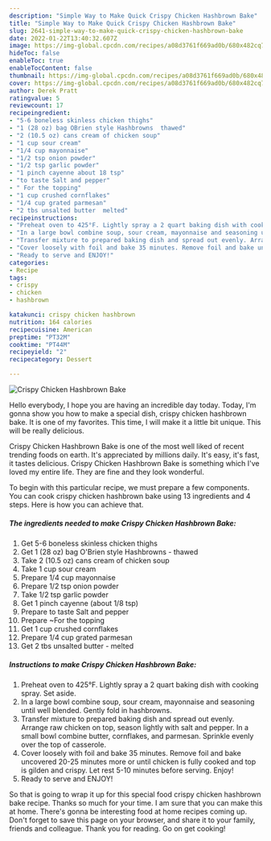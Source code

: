 ```yaml
---
description: "Simple Way to Make Quick Crispy Chicken Hashbrown Bake"
title: "Simple Way to Make Quick Crispy Chicken Hashbrown Bake"
slug: 2641-simple-way-to-make-quick-crispy-chicken-hashbrown-bake
date: 2022-01-22T13:40:32.607Z
image: https://img-global.cpcdn.com/recipes/a08d3761f669ad0b/680x482cq70/crispy-chicken-hashbrown-bake-recipe-main-photo.jpg
hideToc: false
enableToc: true
enableTocContent: false
thumbnail: https://img-global.cpcdn.com/recipes/a08d3761f669ad0b/680x482cq70/crispy-chicken-hashbrown-bake-recipe-main-photo.jpg
cover: https://img-global.cpcdn.com/recipes/a08d3761f669ad0b/680x482cq70/crispy-chicken-hashbrown-bake-recipe-main-photo.jpg
author: Derek Pratt
ratingvalue: 5
reviewcount: 17
recipeingredient:
- "5-6 boneless skinless chicken thighs"
- "1 (28 oz) bag OBrien style Hashbrowns  thawed"
- "2 (10.5 oz) cans cream of chicken soup"
- "1 cup sour cream"
- "1/4 cup mayonnaise"
- "1/2 tsp onion powder"
- "1/2 tsp garlic powder"
- "1 pinch cayenne about 18 tsp"
- "to taste Salt and pepper"
- " For the topping"
- "1 cup crushed cornflakes"
- "1/4 cup grated parmesan"
- "2 tbs unsalted butter  melted"
recipeinstructions:
- "Preheat oven to 425°F. Lightly spray a 2 quart baking dish with cooking spray. Set aside."
- "In a large bowl combine soup, sour cream, mayonnaise and seasoning until well blended. Gently fold in hashbrowns."
- "Transfer mixture to prepared baking dish and spread out evenly. Arrange raw chicken on top, season lightly with salt and pepper. In a small bowl combine butter, cornflakes, and parmesan. Sprinkle evenly over the top of casserole."
- "Cover loosely with foil and bake 35 minutes. Remove foil and bake uncovered 20-25 minutes more or until chicken is fully cooked and top is gilden and crispy. Let rest 5-10 minutes before serving. Enjoy!"
- "Ready to serve and ENJOY!"
categories:
- Recipe
tags:
- crispy
- chicken
- hashbrown

katakunci: crispy chicken hashbrown 
nutrition: 164 calories
recipecuisine: American
preptime: "PT32M"
cooktime: "PT44M"
recipeyield: "2"
recipecategory: Dessert

---
```



![Crispy Chicken Hashbrown Bake](https://img-global.cpcdn.com/recipes/a08d3761f669ad0b/680x482cq70/crispy-chicken-hashbrown-bake-recipe-main-photo.jpg)

Hello everybody, I hope you are having an incredible day today. Today, I'm gonna show you how to make a special dish, crispy chicken hashbrown bake. It is one of my favorites. This time, I will make it a little bit unique. This will be really delicious.

Crispy Chicken Hashbrown Bake is one of the most well liked of recent trending foods on earth. It's appreciated by millions daily. It's easy, it's fast, it tastes delicious. Crispy Chicken Hashbrown Bake is something which I've loved my entire life. They are fine and they look wonderful.




To begin with this particular recipe, we must prepare a few components. You can cook crispy chicken hashbrown bake using 13 ingredients and 4 steps. Here is how you can achieve that.

<!--inarticleads1-->

##### The ingredients needed to make Crispy Chicken Hashbrown Bake:

1. Get 5-6 boneless skinless chicken thighs
1. Get 1 (28 oz) bag O&#39;Brien style Hashbrowns - thawed
1. Take 2 (10.5 oz) cans cream of chicken soup
1. Take 1 cup sour cream
1. Prepare 1/4 cup mayonnaise
1. Prepare 1/2 tsp onion powder
1. Take 1/2 tsp garlic powder
1. Get 1 pinch cayenne (about 1/8 tsp)
1. Prepare to taste Salt and pepper
1. Prepare  ~For the topping
1. Get 1 cup crushed cornflakes
1. Prepare 1/4 cup grated parmesan
1. Get 2 tbs unsalted butter - melted




<!--inarticleads2-->

##### Instructions to make Crispy Chicken Hashbrown Bake:

1. Preheat oven to 425°F. Lightly spray a 2 quart baking dish with cooking spray. Set aside.
1. In a large bowl combine soup, sour cream, mayonnaise and seasoning until well blended. Gently fold in hashbrowns.
1. Transfer mixture to prepared baking dish and spread out evenly. Arrange raw chicken on top, season lightly with salt and pepper. In a small bowl combine butter, cornflakes, and parmesan. Sprinkle evenly over the top of casserole.
1. Cover loosely with foil and bake 35 minutes. Remove foil and bake uncovered 20-25 minutes more or until chicken is fully cooked and top is gilden and crispy. Let rest 5-10 minutes before serving. Enjoy!
1. Ready to serve and ENJOY!



So that is going to wrap it up for this special food crispy chicken hashbrown bake recipe. Thanks so much for your time. I am sure that you can make this at home. There's gonna be interesting food at home recipes coming up. Don't forget to save this page on your browser, and share it to your family, friends and colleague. Thank you for reading. Go on get cooking!
